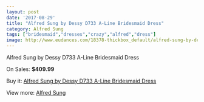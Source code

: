 ```yaml
---
layout: post
date: '2017-08-29'
title: "Alfred Sung by Dessy D733 A-Line Bridesmaid Dress"
category: Alfred Sung
tags: ["bridesmaid","dresses","crazy","alfred","dress"]
image: http://www.eudances.com/18378-thickbox_default/alfred-sung-by-dessy-d733-a-line-bridesmaid-dress.jpg
---
```

Alfred Sung by Dessy D733 A-Line Bridesmaid Dress

On Sales: **$409.99**
<a href="https://www.eudances.com/en/alfred-sung/5413-alfred-sung-by-dessy-d733-a-line-bridesmaid-dress.html"><amp-img layout="responsive" width="600" height="600" src="//www.eudances.com/18378-thickbox_default/alfred-sung-by-dessy-d733-a-line-bridesmaid-dress.jpg" alt="Alfred Sung by Dessy D733 A-Line Bridesmaid Dress 0" /></a>
<a href="https://www.eudances.com/en/alfred-sung/5413-alfred-sung-by-dessy-d733-a-line-bridesmaid-dress.html"><amp-img layout="responsive" width="600" height="600" src="//www.eudances.com/18379-thickbox_default/alfred-sung-by-dessy-d733-a-line-bridesmaid-dress.jpg" alt="Alfred Sung by Dessy D733 A-Line Bridesmaid Dress 1" /></a>

Buy it: [Alfred Sung by Dessy D733 A-Line Bridesmaid Dress](https://www.eudances.com/en/alfred-sung/5413-alfred-sung-by-dessy-d733-a-line-bridesmaid-dress.html "Alfred Sung by Dessy D733 A-Line Bridesmaid Dress")

View more: [Alfred Sung](https://www.eudances.com/en/52-alfred-sung "Alfred Sung")